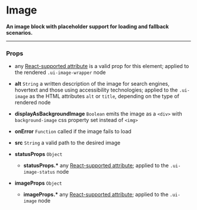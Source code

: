 # Image
__An image block with placeholder support for loading and fallback scenarios.__

---

### Props

- any [React-supported attribute](https://facebook.github.io/react/docs/tags-and-attributes.html#html-attributes) is a valid prop for this element; applied to the rendered `.ui-image-wrapper` node

- __alt__ `String`
  a written description of the image for search engines, hovertext and those using accessibility technologies; applied to the `.ui-image` as the HTML attributes `alt` or `title`, depending on the type of rendered node

- __displayAsBackgroundImage__ `Boolean`
  emits the image as a `<div>` with `background-image` css property set instead of `<img>`

- __onError__ `Function`
  called if the image fails to load

- __src__ `String`
  a valid path to the desired image

- __statusProps__ `Object`
    - __statusProps.*__
      any [React-supported attribute](https://facebook.github.io/react/docs/tags-and-attributes.html#html-attributes); applied to the `.ui-image-status` node

- __imageProps__ `Object`
    - __imageProps.*__
      any [React-supported attribute](https://facebook.github.io/react/docs/tags-and-attributes.html#html-attributes); applied to the `.ui-image` node
